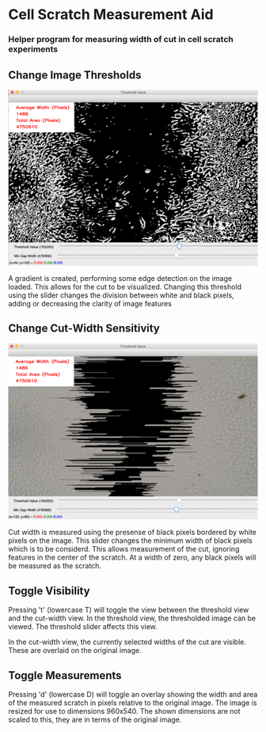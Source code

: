 # Cell Scratch Measurement Aid

### Helper program for measuring width of cut in cell scratch experiments

## Change Image Thresholds

![Image Thresholds](/demo_images/thresholded_img.png)

A gradient is created, performing some edge detection on the image loaded. This allows for the cut to be visualized. Changing this threshold using the slider changes the division between white and black pixels, adding or decreasing the clarity of image features

## Change Cut-Width Sensitivity

![Scratch Width](/demo_images/scratch_width.png)

Cut width is measured using the presense of black pixels bordered by white pixels on the image. This slider changes the minimum width of black pixels which is to be considerd. This allows measurement of the cut, ignoring features in the center of the scratch. At a width of zero, any black pixels will be measured as the scratch.

## Toggle Visibility

Pressing 't' (lowercase T) will toggle the view between the threshold view and the cut-width view. In the threshold view, the thresholded image can be viewed. The threshold slider affects this view.

In the cut-width view, the currently selected widths of the cut are visible. These are overlaid on the original image.

## Toggle Measurements

Pressing 'd' (lowercase D) will toggle an overlay showing the width and area of the measured scratch in pixels relative to the original image. The image is resized for use to dimensions 960x540. The shown dimensions are not scaled to this, they are in terms of the original image.